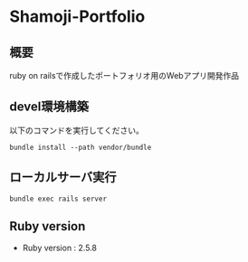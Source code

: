 # Shamoji-Portfolio

## 概要

ruby on railsで作成したポートフォリオ用のWebアプリ開発作品


## devel環境構築

以下のコマンドを実行してください。

```
bundle install --path vendor/bundle
```

## ローカルサーバ実行

```
bundle exec rails server
```

## Ruby version

* Ruby version : 2.5.8

<!-- 
* System dependencies

* Configuration

* Database creation

* Database initialization

* How to run the test suite

* Services (job queues, cache servers, search engines, etc.)

* Deployment instructions

* ...
--!>
